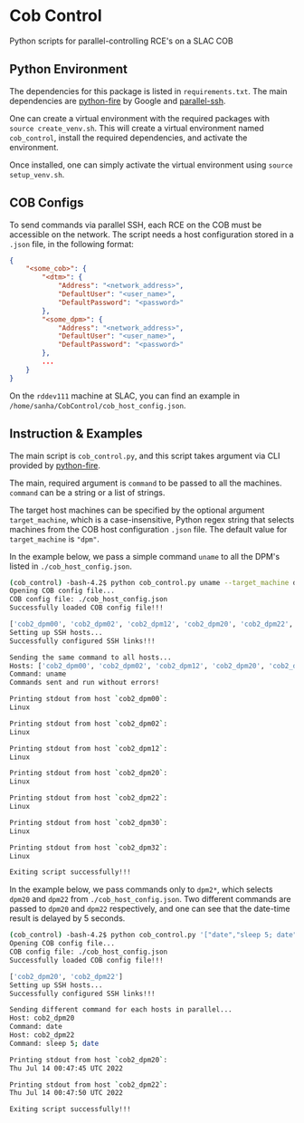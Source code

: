 # Cob Control
Python scripts for parallel-controlling RCE's on a SLAC COB

## Python Environment
The dependencies for this package is listed in `requirements.txt`. The main dependencies are [python-fire](https://github.com/google/python-fire) by Google and [parallel-ssh](https://github.com/ParallelSSH/parallel-ssh).

One can create a virtual environment with the required packages with `source create_venv.sh`. This will create a virtual environment named `cob_control`, install the required dependencies, and activate the environment.

Once installed, one can simply activate the virtual environment using `source setup_venv.sh`.

## COB Configs
To send commands via parallel SSH, each RCE on the COB must be accessible on the network. The script needs a host configuration stored in a `.json` file, in the following format:
```json
{
    "<some_cob>": {
        "<dtm>": {
            "Address": "<network_address>",
            "DefaultUser": "<user_name>",
            "DefaultPassword": "<password>"
        },
        "<some_dpm>": {
            "Address": "<network_address>",
            "DefaultUser": "<user_name>",
            "DefaultPassword": "<password>"
        },
        ...
    }
}
```
On the `rddev111` machine at SLAC, you can find an example in `/home/sanha/CobControl/cob_host_config.json`.

## Instruction & Examples
The main script is `cob_control.py`, and this script takes argument via CLI provided by    [python-fire](https://github.com/google/python-fire).

The main, required argument is `command` to be passed to all the machines. `command` can be a string or a list of strings.

The target host machines can be specified by the optional argument `target_machine`, which is a case-insensitive, Python regex string that selects machines from the COB host configuration `.json` file. The default value for `target_machine` is `"dpm"`.

In the example below, we pass a simple command `uname` to all the DPM's listed in `./cob_host_config.json`.
```bash
(cob_control) -bash-4.2$ python cob_control.py uname --target_machine dpm
Opening COB config file...
COB config file: ./cob_host_config.json
Successfully loaded COB config file!!!

['cob2_dpm00', 'cob2_dpm02', 'cob2_dpm12', 'cob2_dpm20', 'cob2_dpm22', 'cob2_dpm30', 'cob2_dpm32']
Setting up SSH hosts...
Successfully configured SSH links!!!

Sending the same command to all hosts...
Hosts: ['cob2_dpm00', 'cob2_dpm02', 'cob2_dpm12', 'cob2_dpm20', 'cob2_dpm22', 'cob2_dpm30', 'cob2_dpm32']
Command: uname
Commands sent and run without errors!

Printing stdout from host `cob2_dpm00`:
Linux

Printing stdout from host `cob2_dpm02`:
Linux

Printing stdout from host `cob2_dpm12`:
Linux

Printing stdout from host `cob2_dpm20`:
Linux

Printing stdout from host `cob2_dpm22`:
Linux

Printing stdout from host `cob2_dpm30`:
Linux

Printing stdout from host `cob2_dpm32`:
Linux

Exiting script successfully!!!
```
In the example below, we pass commands only to `dpm2*`, which selects `dpm20` and `dpm22` from `./cob_host_config.json`. Two different commands are passed to `dpm20` and `dpm22` respectively, and one can see that the date-time result is delayed by 5 seconds.
```bash
(cob_control) -bash-4.2$ python cob_control.py '["date","sleep 5; date"]' --target_machine dpm2
Opening COB config file...
COB config file: ./cob_host_config.json
Successfully loaded COB config file!!!

['cob2_dpm20', 'cob2_dpm22']
Setting up SSH hosts...
Successfully configured SSH links!!!

Sending different command for each hosts in parallel...
Host: cob2_dpm20
Command: date
Host: cob2_dpm22
Command: sleep 5; date

Printing stdout from host `cob2_dpm20`:
Thu Jul 14 00:47:45 UTC 2022

Printing stdout from host `cob2_dpm22`:
Thu Jul 14 00:47:50 UTC 2022

Exiting script successfully!!!
```

